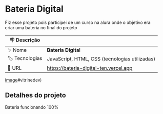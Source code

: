 # Bateria Digital

Fiz esse projeto pois participei de um curso na alura onde o objetivo era criar uma bateria  no final do projeto

| :placard: Descrição |     |
| -------------  | --- |
| :sparkles: Nome        | **Bateria Digital**
| :label: Tecnologias | JavaScript, HTML, CSS (tecnologias utilizadas)
| :rocket: URL         | https://bateria-digital-ten.vercel.app

<!-- Inserir imagem com a #vitrinedev ao final do link -->
[image](https://user-images.githubusercontent.com/126736702/234625993-9572238a-a22b-4cbf-9f7e-e8dc3c8c6c48.png)#vitrinedev)

## Detalhes do projeto

Bateria funcionando 100%
